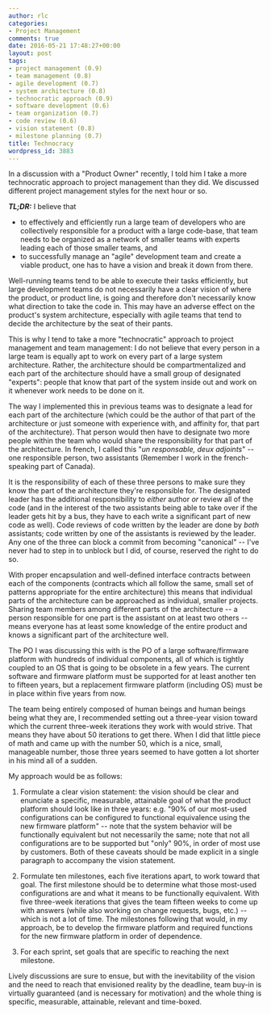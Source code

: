 ```yaml
---
author: rlc
categories:
- Project Management
comments: true
date: 2016-05-21 17:48:27+00:00
layout: post
tags:
- project management (0.9)
- team management (0.8)
- agile development (0.7)
- system architecture (0.8)
- technocratic approach (0.9)
- software development (0.6)
- team organization (0.7)
- code review (0.6)
- vision statement (0.8)
- milestone planning (0.7)
title: Technocracy
wordpress_id: 3883
---
```


In a discussion with a "Product Owner" recently, I told him I take a more technocratic approach to project management than they did. We discussed different project management styles for the next hour or so.

<b><i>TL;DR:</i></b> I believe that

<ul>
<li>to effectively and efficiently run a large team of developers who are collectively responsible for a product with a large code-base, that team needs to be organized as a network of smaller teams with experts leading each of those smaller teams, and</li>
<li>to successfully manage an "agile" development team and create a viable product, one has to have a vision and break it down from there.</li>
</ul>

<!--more-->

Well-running teams tend to be able to execute their tasks efficiently, but large development teams do not necessarily have a clear vision of where the product, or product line, is going and therefore don't necessarily know what direction to take the code in. This may have an adverse effect on the product's system architecture, especially with agile teams that tend to decide the architecture by the seat of their pants.

This is why I tend to take a more "technocratic" approach to project management and team management: I do not believe that every person in a large team is equally apt to work on every part of a large system architecture. Rather, the architecture should be compartmentalized and each part of the architecture should have a small group of designated "experts": people that know that part of the system inside out and work on it whenever work needs to be done on it.

The way I implemented this in previous teams was to designate a lead for each part of the architecture (which could be the author of that part of the architecture or just someone with experience with, and affinity for, that part of the architecture). That person would then have to designate two more people within the team who would share the responsibility for that part of the architecture. In french, I called this "_un responsable, deux adjoints_" -- one responsible person, two assistants (Remember I work in the french-speaking part of Canada).

It is the responsibility of each of these three persons to make sure they know the part of the architecture they're responsible for. The designated leader has the additional responsibility to _either_ author _or_ review all of the code (and in the interest of the two assistants being able to take over if the leader gets hit by a bus, they have to each write a significant part of new code as well). Code reviews of code written by the leader are done by _both_ assistants; code written by one of the assistants is reviewed by the leader. Any one of the three can block a commit from becoming "canonical" -- I've never had to step in to unblock but I did, of course, reserved the right to do so.

With proper encapsulation and well-defined interface contracts between each of the components (contracts which all follow the same, small set of patterns appropriate for the entire architecture) this means that individual parts of the architecture can be approached as individual, smaller projects. Sharing team members among different parts of the architecture -- a person responsible for one part is the assistant on at least two others -- means everyone has at least some knowledge of the entire product and knows a significant part of the architecture well.

The PO I was discussing this with is the PO of a large software/firmware platform with hundreds of individual components, all of which is tightly coupled to an OS that is going to be obsolete in a few years. The current software and firmware platform must be supported for at least another ten to fifteen years, but a replacement firmware platform (including OS) must be in place within five years from now.

The team being entirely composed of human beings and human beings being what they are, I recommended setting out a three-year vision toward which the current three-week iterations they work with would strive. That means they have about 50 iterations to get there. When I did that little piece of math and came up with the number 50, which is a nice, small, manageable number, those three years seemed to have gotten a lot shorter in his mind all of a sudden.

My approach would be as follows:

1. Formulate a clear vision statement: the vision should be clear and enunciate a specific, measurable, attainable goal of what the product platform should look like in three years: e.g. "90% of our most-used configurations can be configured to functional equivalence using the new firmware platform" -- note that the system behavior will be functionally equivalent but not necessarily the same; note that not all configurations are to be supported but "only" 90%, in order of most use by customers. Both of these caveats should be made explicit in a single paragraph to accompany the vision statement.

2. Formulate ten milestones, each five iterations apart, to work toward that goal. The first milestone should be to determine what those most-used configurations are and what it means to be functionally equivalent. With five three-week iterations that gives the team fifteen weeks to come up with answers (while also working on change requests, bugs, etc.) -- which is not a lot of time.
   The milestones following that would, in my approach, be to develop the firmware platform and required functions for the new firmware platform in order of dependence.

3. For each sprint, set goals that are specific to reaching the next milestone.

Lively discussions are sure to ensue, but with the inevitability of the vision and the need to reach that envisioned reality by the deadline, team buy-in is virtually guaranteed (and is necessary for motivation) and the whole thing is specific, measurable, attainable, relevant and time-boxed.